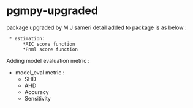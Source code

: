 # pgmpy-upgraded
package upgraded by M.J sameri detail added to package is as below :	
     
     * estimation:
          *AIC score function
          *Fnml score function 	
Adding model evaluation metric :
  *  model_eval metric : 		
      * SHD
      * AHD
      * Accuracy
      * Sensitivity
